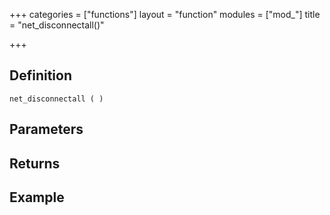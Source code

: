 +++
categories = ["functions"]
layout = "function"
modules = ["mod_"]
title = "net_disconnectall()"

+++

## Definition

    net_disconnectall ( )

## Parameters

## Returns

## Example

